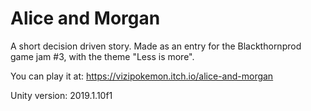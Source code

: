 # Alice and Morgan

A short decision driven story.
Made as an entry for the Blackthornprod game jam #3, with the theme "Less is more".

You can play it at: https://vizipokemon.itch.io/alice-and-morgan

Unity version: 2019.1.10f1
